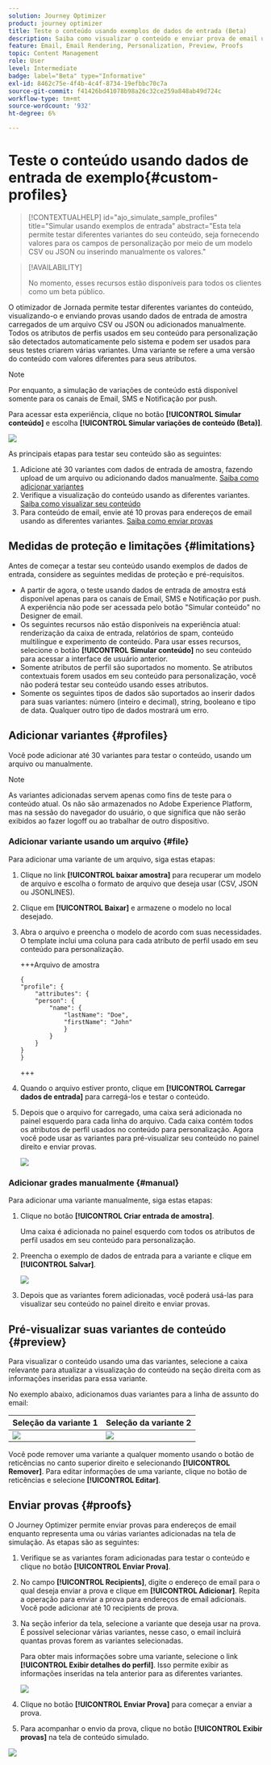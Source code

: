 ```yaml
---
solution: Journey Optimizer
product: journey optimizer
title: Teste o conteúdo usando exemplos de dados de entrada (Beta)
description: Saiba como visualizar o conteúdo e enviar prova de email usando dados de entrada de exemplo de um arquivo CSV ou JSON ou adicionados manualmente.
feature: Email, Email Rendering, Personalization, Preview, Proofs
topic: Content Management
role: User
level: Intermediate
badge: label="Beta" type="Informative"
exl-id: 8462c75e-4f4b-4c4f-8734-19efbbc70c7a
source-git-commit: f41426bd41078b98a26c32ce259a848ab49d724c
workflow-type: tm+mt
source-wordcount: '932'
ht-degree: 6%

---
```


# Teste o conteúdo usando dados de entrada de exemplo{#custom-profiles}

>[!CONTEXTUALHELP]
>id="ajo_simulate_sample_profiles"
>title="Simular usando exemplos de entrada"
>abstract="Esta tela permite testar diferentes variantes do seu conteúdo, seja fornecendo valores para os campos de personalização por meio de um modelo CSV ou JSON ou inserindo manualmente os valores."

>[!AVAILABILITY]
>
>No momento, esses recursos estão disponíveis para todos os clientes como um beta público.

O otimizador de Jornada permite testar diferentes variantes do conteúdo, visualizando-o e enviando provas usando dados de entrada de amostra carregados de um arquivo CSV ou JSON ou adicionados manualmente. Todos os atributos de perfis usados em seu conteúdo para personalização são detectados automaticamente pelo sistema e podem ser usados para seus testes criarem várias variantes. Uma variante se refere a uma versão do conteúdo com valores diferentes para seus atributos.

>[!NOTE]
>
>Por enquanto, a simulação de variações de conteúdo está disponível somente para os canais de Email, SMS e Notificação por push.

Para acessar esta experiência, clique no botão **[!UICONTROL Simular conteúdo]** e escolha **[!UICONTROL Simular variações de conteúdo (Beta)]**.

![](assets/simulate-sample.png)

As principais etapas para testar seu conteúdo são as seguintes:

1. Adicione até 30 variantes com dados de entrada de amostra, fazendo upload de um arquivo ou adicionando dados manualmente. [Saiba como adicionar variantes](#profiles)
1. Verifique a visualização do conteúdo usando as diferentes variantes. [Saiba como visualizar seu conteúdo](#preview)
1. Para conteúdo de email, envie até 10 provas para endereços de email usando as diferentes variantes. [Saiba como enviar provas](#proofs)


## Medidas de proteção e limitações {#limitations}

Antes de começar a testar seu conteúdo usando exemplos de dados de entrada, considere as seguintes medidas de proteção e pré-requisitos.

* A partir de agora, o teste usando dados de entrada de amostra está disponível apenas para os canais de Email, SMS e Notificação por push. A experiência não pode ser acessada pelo botão &quot;Simular conteúdo&quot; no Designer de email.
* Os seguintes recursos não estão disponíveis na experiência atual: renderização da caixa de entrada, relatórios de spam, conteúdo multilíngue e experimento de conteúdo. Para usar esses recursos, selecione o botão **[!UICONTROL Simular conteúdo]** no seu conteúdo para acessar a interface de usuário anterior.
* Somente atributos de perfil são suportados no momento. Se atributos contextuais forem usados em seu conteúdo para personalização, você não poderá testar seu conteúdo usando esses atributos.
* Somente os seguintes tipos de dados são suportados ao inserir dados para suas variantes: número (inteiro e decimal), string, booleano e tipo de data. Qualquer outro tipo de dados mostrará um erro.

## Adicionar variantes {#profiles}

Você pode adicionar até 30 variantes para testar o conteúdo, usando um arquivo ou manualmente.

>[!NOTE]
>
>As variantes adicionadas servem apenas como fins de teste para o conteúdo atual. Os não são armazenados no Adobe Experience Platform, mas na sessão do navegador do usuário, o que significa que não serão exibidos ao fazer logoff ou ao trabalhar de outro dispositivo.

### Adicionar variante usando um arquivo {#file}

Para adicionar uma variante de um arquivo, siga estas etapas:

1. Clique no link **[!UICONTROL baixar amostra]** para recuperar um modelo de arquivo e escolha o formato de arquivo que deseja usar (CSV, JSON ou JSONLINES).
1. Clique em **[!UICONTROL Baixar]** e armazene o modelo no local desejado.
1. Abra o arquivo e preencha o modelo de acordo com suas necessidades. O template inclui uma coluna para cada atributo de perfil usado em seu conteúdo para personalização.

   +++Arquivo de amostra

   ```
   {
   "profile": {
       "attributes": {
       "person": {
           "name": {
               "lastName": "Doe",
               "firstName": "John"
               }
           }
       }
   }
   }
   ```

   +++

1. Quando o arquivo estiver pronto, clique em **[!UICONTROL Carregar dados de entrada]** para carregá-los e testar o conteúdo.
1. Depois que o arquivo for carregado, uma caixa será adicionada no painel esquerdo para cada linha do arquivo. Cada caixa contém todos os atributos de perfil usados no conteúdo para personalização. Agora você pode usar as variantes para pré-visualizar seu conteúdo no painel direito e enviar provas.

   ![](assets/simulate-custom-variants.png)

### Adicionar grades manualmente {#manual}

Para adicionar uma variante manualmente, siga estas etapas:

1. Clique no botão **[!UICONTROL Criar entrada de amostra]**.

   Uma caixa é adicionada no painel esquerdo com todos os atributos de perfil usados em seu conteúdo para personalização.

1. Preencha o exemplo de dados de entrada para a variante e clique em **[!UICONTROL Salvar]**.

   ![](assets/simulate-custom-add.png)

1. Depois que as variantes forem adicionadas, você poderá usá-las para visualizar seu conteúdo no painel direito e enviar provas.

## Pré-visualizar suas variantes de conteúdo {#preview}

Para visualizar o conteúdo usando uma das variantes, selecione a caixa relevante para atualizar a visualização do conteúdo na seção direita com as informações inseridas para essa variante.

No exemplo abaixo, adicionamos duas variantes para a linha de assunto do email:

| Seleção da variante 1 | Seleção da variante 2 |
|----------|-------------|
| ![](assets/simulate-custom-boxes.png) | ![](assets/simulate-custom-boxes2.png) |

Você pode remover uma variante a qualquer momento usando o botão de reticências no canto superior direito e selecionando **[!UICONTROL Remover]**. Para editar informações de uma variante, clique no botão de reticências e selecione **[!UICONTROL Editar]**.

## Enviar provas {#proofs}

O Journey Optimizer permite enviar provas para endereços de email enquanto representa uma ou várias variantes adicionadas na tela de simulação. As etapas são as seguintes:

1. Verifique se as variantes foram adicionadas para testar o conteúdo e clique no botão **[!UICONTROL Enviar Prova]**.

1. No campo **[!UICONTROL Recipients]**, digite o endereço de email para o qual deseja enviar a prova e clique em **[!UICONTROL Adicionar]**. Repita a operação para enviar a prova para endereços de email adicionais. Você pode adicionar até 10 recipients de prova.

1. Na seção inferior da tela, selecione a variante que deseja usar na prova. É possível selecionar várias variantes, nesse caso, o email incluirá quantas provas forem as variantes selecionadas.

   Para obter mais informações sobre uma variante, selecione o link **[!UICONTROL Exibir detalhes do perfil]**. Isso permite exibir as informações inseridas na tela anterior para as diferentes variantes.

   ![](assets/simulate-custom-proofs.png)

1. Clique no botão **[!UICONTROL Enviar Prova]** para começar a enviar a prova.

1. Para acompanhar o envio da prova, clique no botão **[!UICONTROL Exibir provas]** na tela de conteúdo simulado.

![](assets/simulate-custom-sent-proofs.png)
